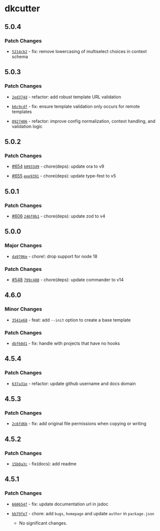 # dkcutter

## 5.0.4

### Patch Changes

- [`5214cb2`](https://github.com/ncontiero/dkcutter/commit/5214cb25bb6f4285112a7a29917aaf5390041db7) - fix: remove lowercasing of multiselect choices in context schema

## 5.0.3

### Patch Changes

- [`2ed374d`](https://github.com/ncontiero/dkcutter/commit/2ed374d088109a5b463598ad05be42f53cd2498b) - refactor: add robust template URL validation

- [`b6c9cdf`](https://github.com/ncontiero/dkcutter/commit/b6c9cdf52ac2e88e64b458130dc46ac3eb95acce) - fix: ensure template validation only occurs for remote templates

- [`0927486`](https://github.com/ncontiero/dkcutter/commit/09274860f032711d5144197357460ef42bc1d8c0) - refactor: improve config normalization, context handling, and validation logic

## 5.0.2

### Patch Changes

- [#654](https://github.com/ncontiero/dkcutter/pull/654) [`b0933d9`](https://github.com/ncontiero/dkcutter/commit/b0933d9ae753eae133233fe981ac045e800cb6e7) - chore(deps): update ora to v9

- [#655](https://github.com/ncontiero/dkcutter/pull/655) [`eee9391`](https://github.com/ncontiero/dkcutter/commit/eee9391e70deab1e623fb4b35d5562e63c4e478d) - chore(deps): update type-fest to v5

## 5.0.1

### Patch Changes

- [#606](https://github.com/ncontiero/dkcutter/pull/606) [`246f0b1`](https://github.com/ncontiero/dkcutter/commit/246f0b19275ffa02803bcc962713c3b39955214a) - chore(deps): update zod to v4

## 5.0.0

### Major Changes

- [`da9706e`](https://github.com/ncontiero/dkcutter/commit/da9706ee51e48d883cfe51dc83d314675f524fe5) - chore!: drop support for node 18

### Patch Changes

- [#548](https://github.com/ncontiero/dkcutter/pull/548) [`799c480`](https://github.com/ncontiero/dkcutter/commit/799c48055d4bf00f1f7ac8d45b35e0c9de9b0381) - chore(deps): update commander to v14

## 4.6.0

### Minor Changes

- [`3541e68`](https://github.com/ncontiero/dkcutter/commit/3541e6890f8d5401e4a09130f86bdc085f0f49f8) - feat: add `--init` option to create a base template

### Patch Changes

- [`dbf60d1`](https://github.com/ncontiero/dkcutter/commit/dbf60d1fd683e72b9bdb213d5c72de40fa7ad083) - fix: handle with projects that have no hooks

## 4.5.4

### Patch Changes

- [`637a31e`](https://github.com/ncontiero/dkcutter/commit/637a31e63ea482931da7c5019c89f7782e000df9) - refactor: update github username and docs domain

## 4.5.3

### Patch Changes

- [`2c6fd6b`](https://github.com/dkshs/dkcutter/commit/2c6fd6b8a5b0a27d31b189e49be7e6b9a9103839) - fix: add original file permissions when copying or writing

## 4.5.2

### Patch Changes

- [`15b0a3c`](https://github.com/dkshs/dkcutter/commit/15b0a3c8768b52e56457965c996b2d6365dd7bfa) - fix(docs): add readme

## 4.5.1

### Patch Changes

- [`660654f`](https://github.com/dkshs/dkcutter/commit/660654f4d678d216b18101862048062ccaa2a637) - fix: update documentation url in jsdoc

- [`bb79fe7`](https://github.com/dkshs/dkcutter/commit/bb79fe7b2f39e7686cb8a808e1ff4f737567ad1d) - chore: add `bugs`, `homepage` and update `author` in `package.json`
  - No significant changes.
